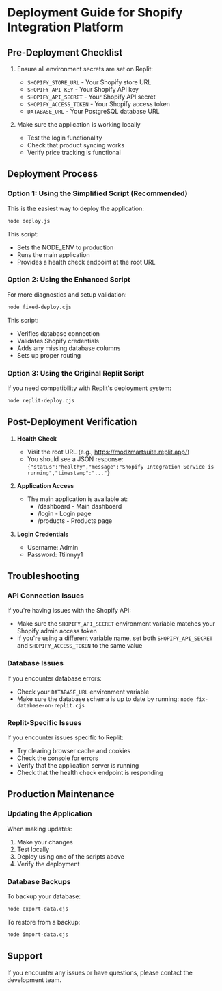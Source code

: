 # Deployment Guide for Shopify Integration Platform

## Pre-Deployment Checklist
1. Ensure all environment secrets are set on Replit:
   - `SHOPIFY_STORE_URL` - Your Shopify store URL
   - `SHOPIFY_API_KEY` - Your Shopify API key
   - `SHOPIFY_API_SECRET` - Your Shopify API secret
   - `SHOPIFY_ACCESS_TOKEN` - Your Shopify access token
   - `DATABASE_URL` - Your PostgreSQL database URL

2. Make sure the application is working locally
   - Test the login functionality
   - Check that product syncing works
   - Verify price tracking is functional

## Deployment Process

### Option 1: Using the Simplified Script (Recommended)
This is the easiest way to deploy the application:

```bash
node deploy.js
```

This script:
- Sets the NODE_ENV to production
- Runs the main application
- Provides a health check endpoint at the root URL

### Option 2: Using the Enhanced Script
For more diagnostics and setup validation:

```bash
node fixed-deploy.cjs
```

This script:
- Verifies database connection
- Validates Shopify credentials
- Adds any missing database columns
- Sets up proper routing

### Option 3: Using the Original Replit Script
If you need compatibility with Replit's deployment system:

```bash
node replit-deploy.cjs
```

## Post-Deployment Verification

1. **Health Check**
   - Visit the root URL (e.g., https://modzmartsuite.replit.app/)
   - You should see a JSON response: `{"status":"healthy","message":"Shopify Integration Service is running","timestamp":"..."}`

2. **Application Access**
   - The main application is available at:
     - /dashboard - Main dashboard 
     - /login - Login page
     - /products - Products page

3. **Login Credentials**
   - Username: Admin
   - Password: Ttiinnyy1

## Troubleshooting

### API Connection Issues
If you're having issues with the Shopify API:
- Make sure the `SHOPIFY_API_SECRET` environment variable matches your Shopify admin access token
- If you're using a different variable name, set both `SHOPIFY_API_SECRET` and `SHOPIFY_ACCESS_TOKEN` to the same value

### Database Issues
If you encounter database errors:
- Check your `DATABASE_URL` environment variable
- Make sure the database schema is up to date by running: `node fix-database-on-replit.cjs`

### Replit-Specific Issues
If you encounter issues specific to Replit:
- Try clearing browser cache and cookies
- Check the console for errors
- Verify that the application server is running
- Check that the health check endpoint is responding

## Production Maintenance

### Updating the Application
When making updates:
1. Make your changes
2. Test locally
3. Deploy using one of the scripts above
4. Verify the deployment

### Database Backups
To backup your database:
```bash
node export-data.cjs
```

To restore from a backup:
```bash
node import-data.cjs
```

## Support
If you encounter any issues or have questions, please contact the development team.